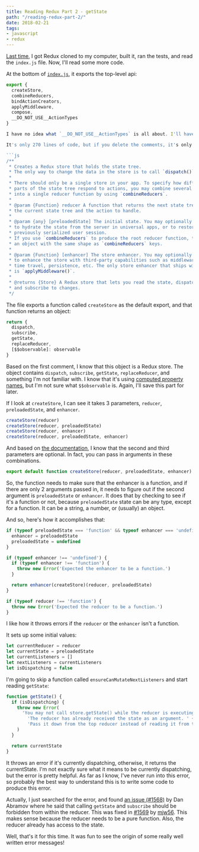 ```yaml
---
title: Reading Redux Part 2 - getState
path: "/reading-redux-part-2/"
date: 2018-02-21
tags:
- javascript
- redux
---
```


[Last time](/reading-redux-part-1/), I got Redux cloned to my computer, built it, ran the tests, and read the `index.js` file. Now, I'll read some more code.

At the bottom of [`index.js`](https://github.com/reactjs/redux/blob/0573abc1acfbb75ba8ded4a876b42cb68e2d6719/src/index.js), it exports the top-level api:

```js
export {
  createStore,
  combineReducers,
  bindActionCreators,
  applyMiddleware,
  compose,
  __DO_NOT_USE__ActionTypes
}

I have no idea what `__DO_NOT_USE__ActionTypes` is all about. I'll have to check that out later. So, let's go check out [`createStore.js`](https://github.com/reactjs/redux/blob/0573abc1acfbb75ba8ded4a876b42cb68e2d6719/src/createStore.js).

It's only 270 lines of code, but if you delete the comments, it's only 165 lines of code. And right at the beginning, it has a 25 line comment. I think this is great because it explains exactly what `createStore` does. And it's written to the people who use Redux rather than to the people who write Redux. Looking at the `git blame`, I see that these are JSDoc comments [written by Dan Abramov back in July of 2015](https://github.com/reactjs/redux/commit/259c6bfe152f7fa7065b0ac2e038466c100fa18b).u

```js
/**
 * Creates a Redux store that holds the state tree.
 * The only way to change the data in the store is to call `dispatch()` on it.
 *
 * There should only be a single store in your app. To specify how different
 * parts of the state tree respond to actions, you may combine several reducers
 * into a single reducer function by using `combineReducers`.
 *
 * @param {Function} reducer A function that returns the next state tree, given
 * the current state tree and the action to handle.
 *
 * @param {any} [preloadedState] The initial state. You may optionally specify it
 * to hydrate the state from the server in universal apps, or to restore a
 * previously serialized user session.
 * If you use `combineReducers` to produce the root reducer function, this must be
 * an object with the same shape as `combineReducers` keys.
 *
 * @param {Function} [enhancer] The store enhancer. You may optionally specify it
 * to enhance the store with third-party capabilities such as middleware,
 * time travel, persistence, etc. The only store enhancer that ships with Redux
 * is `applyMiddleware()`.
 *
 * @returns {Store} A Redux store that lets you read the state, dispatch actions
 * and subscribe to changes.
 */
 ```

The file exports a function called `createStore` as the default export, and that function returns an object:

```js
return {
  dispatch,
  subscribe,
  getState,
  replaceReducer,
  [$$observable]: observable
}
```

Based on the first comment, I know that this object is a Redux store. The object contains `dispatch`, `subscribe`, `getState`, `replaceReducer`, and something I'm not familiar with. I know that it's using [computed property names](https://developer.mozilla.org/en-US/docs/Web/JavaScript/Reference/Operators/Object_initializer#Computed_property_names), but I'm not sure what `$$observable` is. Again, I'll save this part for later.

If I look at `createStore`, I can see it takes 3 parameters, `reducer`, `preloadedState`, and `enhancer`.

```js
createStore(reducer)
createStore(reducer, preloadedState)
createStore(reducer, enhancer)
createStore(reducer, preloadedState, enhancer)
```

And based on [the documentation](https://redux.js.org/api-reference/createstore), I know that the second and third parameters are optional. In fact, you can pass in arguments in these combinations.

```js
export default function createStore(reducer, preloadedState, enhancer) {
```

So, the function needs to make sure that the enhancer is a function, and if there are only 2 arguments passed in, it needs to figure out if the second argument is `preloadedState` or `enhancer`. It does that by checking to see if it's a function or not, because `preloadedState` state can be any type, except for a function. It can be a string, a number, or (usually) an object.

And so, here's how it accomplishes that:

```js
if (typeof preloadedState === 'function' && typeof enhancer === 'undefined') {
  enhancer = preloadedState
  preloadedState = undefined
}

if (typeof enhancer !== 'undefined') {
  if (typeof enhancer !== 'function') {
    throw new Error('Expected the enhancer to be a function.')
  }

  return enhancer(createStore)(reducer, preloadedState)
}

if (typeof reducer !== 'function') {
  throw new Error('Expected the reducer to be a function.')
}
```

I like how it throws errors if the `reducer` or the `enhancer` isn't a function.

It sets up some initial values:

```js
let currentReducer = reducer
let currentState = preloadedState
let currentListeners = []
let nextListeners = currentListeners
let isDispatching = false
```

I'm going to skip a function called `ensureCanMutateNextListeners` and start reading `getState`:

```js
function getState() {
  if (isDispatching) {
    throw new Error(
      'You may not call store.getState() while the reducer is executing. ' +
        'The reducer has already received the state as an argument. ' +
        'Pass it down from the top reducer instead of reading it from the store.'
    )
  }

  return currentState
}
```

It throws an error if it's currently dispatching, otherwise, it returns the currentState. I'm not exactly sure what it means to be currently dispatching, but the error is pretty helpful. As far as I know, I've never run into this error, so probably the best way to understand this is to write some code to produce this error.

Actually, I just searched for the error, and found [an issue (#1568)](https://github.com/reactjs/redux/issues/1568) by Dan Abramov where he said that calling `getState` and `subscribe` should be forbidden from within the reducer. This was fixed in [#1569](https://github.com/reactjs/redux/pull/1569) by [mjw56](https://github.com/mjw56). This makes sense because the reducer needs to be a pure function. Also, the reducer already has access to the state.

Well, that's it for this time. It was fun to see the origin of some really well written error messages!
